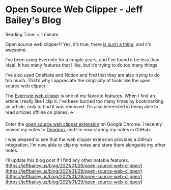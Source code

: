 # Open Source Web Clipper - Jeff Bailey's Blog
Reading Time: &lt; 1 minute

Open source web clipper?! Yes, it’s true, there [is such a thing](https://clipper.website/), and it’s awesome.

I’ve been using Evernote for a couple years, and I’ve found it be less than ideal. It has many features that I like, but it’s trying to do too many things.

I’ve also used OneNote and Notion and find that they are also trying to do too much. That’s why I appreciate the simplicity of tools like the open source web clipper.

The [Evernote web clipper](https://evernote.com/features/webclipper) is one of my favorite features. When I find an article I really like I clip it. I’ve been burned too many times by bookmarking an article, only to find it was removed. I’m also interested in being able to read articles offline on planes. ✈️

Enter the [open source web clipper extension](https://chrome.google.com/webstore/detail/web-clipper/mhfbofiokmppgdliakminbgdgcmbhbac) on Google Chrome. I recently moved my notes to [Dendron](https://jeffbailey.us/blog/2021/01/23/dendron-and-gitjournal/), and I’m now storing my notes in GitHub.

I was pleased to see that the web clipper extension provides a GitHub integration. I’m now able to clip my notes and store them alongside my other notes.

I’ll update this blog post if I find any other notable features. 
 [https://jeffbailey.us/blog/2021/01/29/open-source-web-clipper/](https://jeffbailey.us/blog/2021/01/29/open-source-web-clipper/) 
 [https://jeffbailey.us/blog/2021/01/29/open-source-web-clipper/](https://jeffbailey.us/blog/2021/01/29/open-source-web-clipper/)
